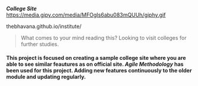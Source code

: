 **_College Site_**
https://media.gipy.com/media/MFOgIs6abu083mQUUh/giphy.gif

thebhavana.github.io/institute/

> What comes to your mind reading this? Looking to visit colleges for further studies.
 
#### This project is focused on creating a sample college site where you are able to see similar feautures as on official site. _**Agile Methodology**_ has been used for this project. Adding new features continuously to the older module and updating regularly.


